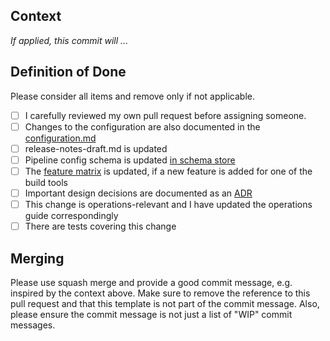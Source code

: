 ## Context

*If applied, this commit will ...*

## Definition of Done
Please consider all items and remove only if not applicable.

- [ ] I carefully reviewed my own pull request before assigning someone.
- [ ] Changes to the configuration are also documented in the [configuration.md](https://github.com/SAP/jenkins-library/blob/master/documentation/docs/pipelines/cloud-sdk/configuration.md)
- [ ] release-notes-draft.md is updated
- [ ] Pipeline config schema is updated [in schema store](https://github.com/SchemaStore/schemastore/blob/master/src/schemas/json/cloud-sdk-pipeline-config-schema.json)
- [ ] The [feature matrix](https://github.com/SAP/cloud-s4-sdk-pipeline/blob/master/doc/pipeline/build-tools.md#feature-matrix) is updated, if a new feature is added for one of the build tools
- [ ] Important design decisions are documented as an [ADR](https://github.com/SAP/cloud-s4-sdk-pipeline/tree/master/doc/architecture/decisions)
- [ ] This change is operations-relevant and I have updated the operations guide correspondingly
- [ ] There are tests covering this change

## Merging
Please use squash merge and provide a good commit message, e.g. inspired by the context above. 
Make sure to remove the reference to this pull request and that this template is not part of the commit message.
Also, please ensure the commit message is not just a list of "WIP" commit messages.
